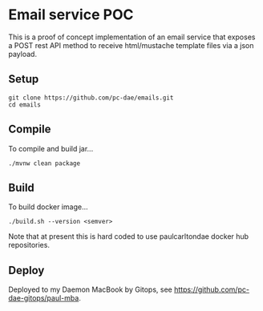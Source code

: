 # Email service POC

This is a proof of concept implementation of an email service that exposes a POST rest API method
to receive html/mustache template files via a json payload.

## Setup
```
git clone https://github.com/pc-dae/emails.git
cd emails
```

## Compile
To compile and build jar...
```
./mvnw clean package
```
## Build
To build docker image...
```
./build.sh --version <semver>
```
Note that at present this is hard coded to use paulcarltondae docker hub repositories.

## Deploy
Deployed to my Daemon MacBook by Gitops, see https://github.com/pc-dae-gitops/paul-mba.
